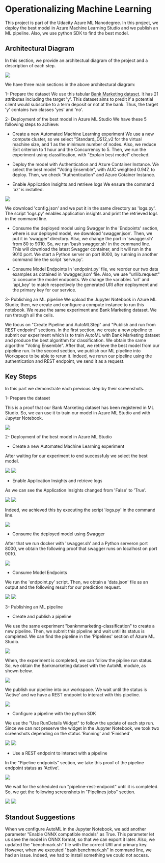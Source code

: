 # Operationalizing Machine Learning

This project is part of the Udacity Azure ML Nanodegree. In this project, we deploy the best model in Azure Machine Learning Studio and we publish an ML pipeline. Also, we use python SDK to find the best model.

## Architectural Diagram
In this section, we provide an architectual diagram of the project and a  description of each step. 

<img src="./screenshots/project_architecture.PNG">

We have three main sections in the above architectural diagram:

1- Prepare the dataset
We use this tabular [Bank Marketing dataset](https://automlsamplenotebookdata.blob.core.windows.net/automl-sample-notebook-data/bankmarketing_train.csv). It has 21 attributes including the target 'y'. This dataset aims to predit if a potential client would subscribe to a term deposit or not at the bank. Thus, the target 'y' contains two classes 'yes' and 'no'.

2- Deployment of the best model in Azure ML Studio
We have these 5 following steps to achieve:
  - Create a new Automated Machine Learning experiment
 We use a new compute cluster, so we select "Standard_DS12_v2 for the virtual machine size, and 1 as the minimum number of nodes. Also, we reduce Exit criterion to 1 hour and the Concurrency to 5. Then, we run the experiment using classification, with "Explain best model" checked.
 
  - Deploy the model with Authentication and Azure Container Instance. 
We select the best model "Voting Ensemble", with AUC weighted 0.947, to deploy. Then, we check "Authentication" and Azure Cotainer Instance.

  - Enable Application Insights and retrieve logs
We ensure the command 'az' is installed.

<img src="./screenshots/az_installed.PNG">

We download 'config.json' and we put it in the same directory as 'logs.py'. The script 'logs.py' enables application insights and print the retrieved logs in the command line.

  - Consume the deployed model using Swagger
In the 'Endpoints' section, where is our deployed model, we download 'swagger.json'. Then, we put it in 'swagger' directory. Also, we change the port in 'swagger.sh' from 80 to 9010. So, we run 'bash swagger.sh' in the command line. This will download the latest Swagger container, and it will run in the 9010 port. We start a Python server on port 8000, by running in another command line the script 'serve.py'. 

  - Consume Model Endpoints
In 'endpoint.py' file, we reorder our two data examples as obtained in 'swagger.json' file. Also, we use "urllib.request" to consume the model endpoints. We change the variables 'url' and 'api_key' to match respectively the generated URI after deployment and the primary key for our service.

3- Publishing an ML pipeline
We upload the Jupyter Notebook in Azure ML Studio; then, we create and configure a compute instance to run this notebook. We reuse the same experiment and Bank Marketing dataset. We run through all the cells. 

We focus on "Create Pipeline and AutoMLStep" and "Publish and run from REST endpoint" sections. In the first section, we create a new pipeline to submit our experiment which is to train AutoML with Bank Marketing dataset and produce the best algorithm for classification. We obtain the same algorithm "Voting Ensemble". After that, we retrieve the best model from our pipeline run. In the second section, we publish our ML pipeline into Workspace to be able to rerun it. Indeed, we rerun our pipeline using the authentication and REST endpoint, we send it as a request.
 
## Key Steps

In this part we demonstrate each previous step by their screenshots.

1- Prepare the dataset

This is a proof that our Bank Marketing dataset has been registered in ML Studio. So, we can use it to train our model in Azure ML Studio and with Jupyter Notebook.

<img src="./screenshots/datastore_bankmarketing.PNG">

2- Deployment of the best model in Azure ML Studio
  - Create a new Automated Machine Learning experiment
  
 After waiting for our experiment to end successfuly we select the best model. 
 
<img src="./screenshots/experiment_completed.PNG">
<img src="./screenshots/best_model.PNG">

  - Enable Application Insights and retrieve logs

As we can see the Application Insights changed from 'False' to 'True'. 

<img src="./screenshots/app_insights_false.PNG">
<img src="./screenshots/app_insights_true.PNG">

Indeed, we achieved this by executing the script 'logs.py' in the command line.

<img src="./screenshots/logs.py_bash.PNG">

  - Consume the deployed model using Swagger

After that we run docker with 'swagger.sh' and a Python serveron port 8000, we obtain the following proof that swagger runs on localhost on port 9010.

<img src="./screenshots/swagger_localhost.PNG">

  - Consume Model Endpoints

We run the 'endpoint.py' script. Then, we obtain a 'data.json' file as an output and the following result for our prediction request.

<img src="./screenshots/data_json.PNG">
<img src="./screenshots/results_endpoint_cmd.PNG">

3- Publishing an ML pipeline

  - Create and publish a pipeline

We use the same experiment "bankmmarketing-classification" to create a new pipeline. Then, we submit this pipeline and wait until its status is completed. We can find the pipeline in the 'Pipelines' section of Azure ML Studio.

<img src="./screenshots/pipeline_created.PNG">

When, the experiment is completed, we can follow the pipline run status. So, we obtain the Bankmarketing dataset with the AutoML module, as shown below. 

<img src="./screenshots/run_architecture.PNG">

We publish our pipeline into our workspace. We wait until the status is 'Active' and we have a REST endpoint to interact with this pipeline.

<img src="./screenshots/published.PNG">

  - Configure a pipeline with the python SDK

We use the "Use RunDetails Widget" to follow the update of each stp run. Since we can not preserve the widget in the Jupyter Notebook, we took two screenshots depending on the status 'Running' and 'Finished'

<img src="./screenshots/widget_run_running.PNG">
<img src="./screenshots/widget_run_completed.PNG">
 
  - Use a REST endpoint to interact with a pipeline

In the "Pipeline endpoints" section, we take this proof of the pipeline endpoint status as 'Active'.

<img src="./screenshots/endpoint_active_scheduled_run.PNG">

We wait for the scheduled run "pipeline-rest-endpoint" until it is completed. So, we get the following screenshots in "Pipelines jobs" section.

<img src="./screenshots/all_pipelines_completed.PNG">
<img src="./screenshots/pipeline_rest_endpoint.PNG">


## Standout Suggestions

When we configure AutoML in the Jupyter Notebook, we add another parameter "Enable ONNX compatible models" as True. This parameter let us save the model in ONNX format, so that we can export it later. Also, we updated the "benchmark.sh" file with the correct URI and primary key. However, when we executed "bash benchmark.sh" in command line, we had an issue. Indeed, we had to install something we could not access.
